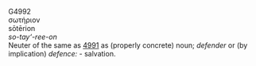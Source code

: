<body>
  <p>G4992<br>  σωτήριον  <br> sōtērion  <br><i>so-tay‘-ree-on </i><br>Neuter of the same as <a href="g4991.htm">4991</a> as (properly concrete) noun; <i>defender</i> or (by implication) <i>defence:</i> - salvation.<br></p>
 </body>
